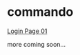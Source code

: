# commando

[Login Page 01](https://satyamrai0510.github.io/commando/login_page_01)

more coming soon...

